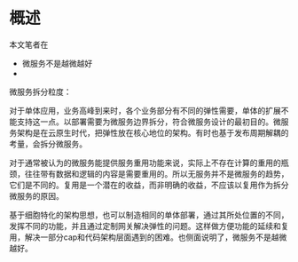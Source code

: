 # 概述
本文笔者在

* 微服务不是越微越好
* 
微服务拆分粒度：

对于单体应用，业务高峰到来时，各个业务部分有不同的弹性需要，单体的扩展不能支持这一点。以部署需要为微服务边界拆分，符合微服务设计的最初目的。微服务架构是在云原生时代，把弹性放在核心地位的架构。有时也基于发布周期解耦的考量，会拆分微服务。

对于通常被认为的微服务能提供服务重用功能来说，实际上不存在计算的重用的瓶颈，往往带有数据和逻辑的内容是需要重用的。所以无服务并不是微服务的趋势，它们是不同的。复用是一个潜在的收益，而非明确的收益，不应该以复用作为拆分微服务的原因。

基于细胞特化的架构思想，也可以制造相同的单体部署，通过其所处位置的不同，发挥不同的功能，并且通过定制网关解决弹性的问题。这样做方便功能的延续和复用，解决一部分cap和代码架构层面遇到的困难。也侧面说明了，微服务不是越微越好。